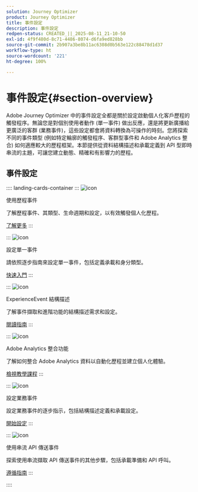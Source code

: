 ```yaml
---
solution: Journey Optimizer
product: Journey Optimizer
title: 事件設定
description: 事件設定
redpen-status: CREATED_||_2025-08-11_21-10-50
exl-id: 4f9f480d-8c71-4486-8074-d6fa9ed828bb
source-git-commit: 2b907a3be8b11ac6308d0b563e122c88478d1d37
workflow-type: ht
source-wordcount: '221'
ht-degree: 100%

---
```


# 事件設定{#section-overview}

Adobe Journey Optimizer 中的事件設定全都是關於設定啟動個人化客戶歷程的觸發程序。無論您是對個別使用者動作 (單一事件) 做出反應，還是將更新廣播給更廣泛的客群 (業務事件)，這些設定都會將資料轉換為可操作的時刻。您將探索不同的事件類型 (例如特定輪廓的觸發程序、客群型事件和 Adobe Analytics 整合) 如何適應較大的歷程框架。本節提供從資料結構描述和承載定義到 API 型即時串流的主題，可讓您建立動態、精確和有影響力的歷程。

## 事件設定

:::: landing-cards-container
:::
![icon](https://cdn.experienceleague.adobe.com/icons/book.svg)

使用歷程事件

了解歷程事件、其類型、生命週期和設定，以有效觸發個人化歷程。

[了解更多](../using/event/about-events.md)
:::

:::
![icon](https://cdn.experienceleague.adobe.com/icons/circle-play.svg)

設定單一事件

請依照逐步指南來設定單一事件，包括定義承載和身分類型。

[快速入門](../using/event/about-creating.md)
:::

:::
![icon](https://cdn.experienceleague.adobe.com/icons/code-branch.svg)

ExperienceEvent 結構描述

了解事件擷取和進階功能的結構描述需求和設定。

[閱讀指南](../using/event/experience-event-schema.md)
:::

:::
![icon](https://cdn.experienceleague.adobe.com/icons/chart-line.svg)

Adobe Analytics 整合功能

了解如何整合 Adobe Analytics 資料以自動化歷程並建立個人化體驗。

[檢視教學課程](../using/event/about-analytics.md)
:::

:::
![icon](https://cdn.experienceleague.adobe.com/icons/list-check.svg?lang=zh-Hant)

設定業務事件

設定業務事件的逐步指示，包括結構描述定義和承載設定。

[開始設定](../using/event/about-creating-business.md)
:::

:::
![icon](https://cdn.experienceleague.adobe.com/icons/gear.svg)

使用串流 API 傳送事件

探索使用串流擷取 API 傳送事件的其他步驟，包括承載準備和 API 呼叫。

[遵循指南](../using/event/additional-steps-to-send-events-to-journey.md)
:::

::::
